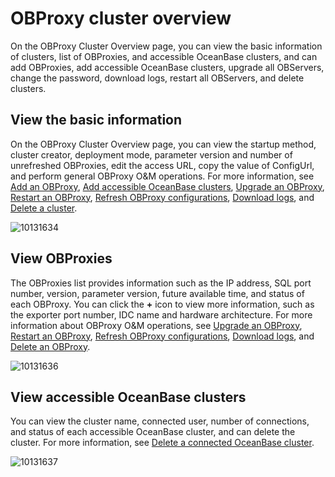 # OBProxy cluster overview

On the OBProxy Cluster Overview page, you can view the basic information of clusters, list of OBProxies, and accessible OceanBase clusters, and can add OBProxies, add accessible OceanBase clusters, upgrade all OBServers, change the password, download logs, restart all OBServers, and delete clusters.

## View the basic information

On the OBProxy Cluster Overview page, you can view the startup method, cluster creator, deployment mode, parameter version and number of unrefreshed OBProxies, edit the access URL, copy the value of ConfigUrl, and perform general OBProxy O\&M operations. For more information, see [Add an OBProxy](../../800.obproxy/600.add-obproxy.md), [Add accessible OceanBase clusters](../../800.obproxy/1000.add-a-connectable-ob-cluster.md), [Upgrade an OBProxy](../../800.obproxy/500.upgrade-obproxy.md), [Restart an OBProxy](../../800.obproxy/400.restart-obproxy-cluster.md), [Refresh OBProxy configurations](../../800.obproxy/700.refresh-obproxy-configuration.md), [Download logs](../../400.cluster-features/200.basic-operations/1000.download-log.md), and [Delete a cluster](../../400.cluster-features/200.basic-operations/300.delete-a-cluster-1.md).

![10131634](https://obbusiness-private.oss-cn-shanghai.aliyuncs.com/doc/img/ocp/obproxy%E5%9F%BA%E6%9C%AC%E4%BF%A1%E6%81%AF1.png)

## View OBProxies

The OBProxies list provides information such as the IP address, SQL port number, version, parameter version, future available time, and status of each OBProxy. You can click the **+** icon to view more information, such as the exporter port number, IDC name and hardware architecture. For more information about OBProxy O\&M operations, see [Upgrade an OBProxy](../../800.obproxy/500.upgrade-obproxy.md), [Restart an OBProxy](../../800.obproxy/400.restart-obproxy-cluster.md), [Refresh OBProxy configurations](../../800.obproxy/700.refresh-obproxy-configuration.md), [Download logs](../../400.cluster-features/200.basic-operations/1000.download-log.md), and [Delete an OBProxy](../../800.obproxy/300.delete-obproxy-cluster.md).

![10131636](https://obbusiness-private.oss-cn-shanghai.aliyuncs.com/doc/img/ocp/obproxy%E5%88%97%E8%A1%A82.png)

## View accessible OceanBase clusters

You can view the cluster name, connected user, number of connections, and status of each accessible OceanBase cluster, and can delete the cluster. For more information, see [Delete a connected OceanBase cluster](../../800.obproxy/1400.delete-a-connected-ob-cluster.md).

![10131637](https://obbusiness-private.oss-cn-shanghai.aliyuncs.com/doc/img/ocp/%E5%8F%AF%E8%BF%9E%E6%8E%A5ob%E9%9B%86%E7%BE%A42.png)
